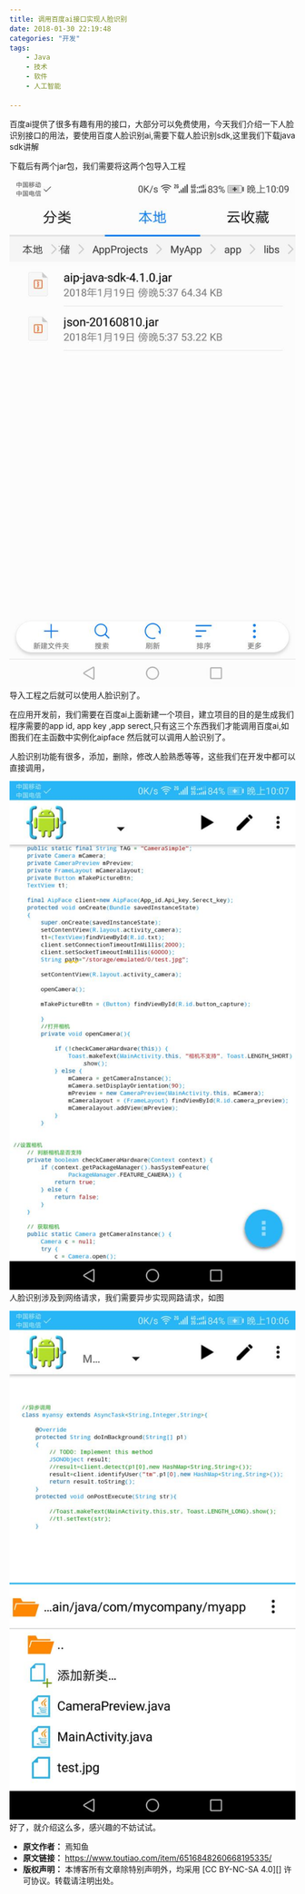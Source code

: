 ```yaml
---
title: 调用百度ai接口实现人脸识别
date: 2018-01-30 22:19:48
categories: "开发"
tags:
	- Java
	- 技术
	- 软件
	- 人工智能

---
```


百度ai提供了很多有趣有用的接口，大部分可以免费使用，今天我们介绍一下人脸识别接口的用法，要使用百度人脸识别ai,需要下载人脸识别sdk,这里我们下载java sdk讲解

下载后有两个jar包，我们需要将这两个包导入工程

![调用百度ai接口实现人脸识别][ai]导入工程之后就可以使用人脸识别了。


在应用开发前，我们需要在百度ai上面新建一个项目，建立项目的目的是生成我们程序需要的app id, app key ,app serect,只有这三个东西我们才能调用百度ai,如图我们在主函数中实例化aipface 然后就可以调用人脸识别了。

人脸识别功能有很多，添加，删除，修改人脸熟悉等等，这些我们在开发中都可以直接调用，

![调用百度ai接口实现人脸识别][ai 1]人脸识别涉及到网络请求，我们需要异步实现网路请求，如图


![调用百度ai接口实现人脸识别][ai 2]好了，就介绍这么多，感兴趣的不妨试试。



[ai]: static/resources/crawler/YJAZ-BFFY-BURQ.jpg
[ai 1]: static/resources/crawler/ZUBR-EU6N-JRQV.jpg
[ai 2]: static/resources/crawler/FAB2-MEQJ-V2YV.jpg
 *  **原文作者：** 焉知鱼
 *  **原文链接：** https://www.toutiao.com/item/6516848260668195335/
 *  **版权声明：** 本博客所有文章除特别声明外，均采用 [CC BY-NC-SA 4.0][] 许可协议。转载请注明出处。
